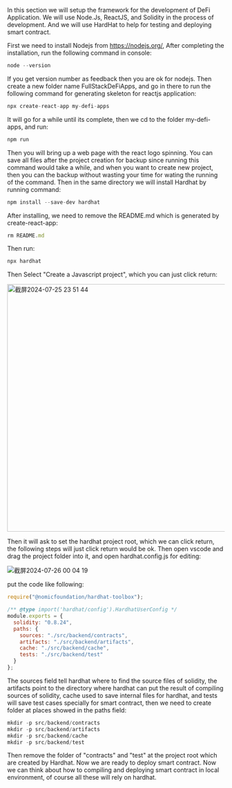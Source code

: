 In this section we will setup the framework for the development of DeFi Application. We will use Node.Js, ReactJS, and Solidity in the process of development. And we will use HardHat to
help for testing and deploying smart contract.

First we need to install Nodejs from https://nodejs.org/, After completing the installation, run the following command in console:

```js
node --version
```
If you get version number as feedback then you are ok for nodejs. Then create a new folder name FullStackDeFiApps, and go in there to run the following command for generating skeleton
for reactjs application:
```js
npx create-react-app my-defi-apps
```
It will go for a while until its complete, then we cd to the folder my-defi-apps, and run:

```js
npm run
```
Then you will bring up a web page with the react logo spinning. You can save all files after the project creation for backup since running this command would take a while, and when you
want to create new project, then you can the backup without wasting your time for wating the running of the command. Then in the same directory we will install Hardhat by running 
command:

```js
npm install --save-dev hardhat
```
After installing, we need to remove the README.md which is generated by create-react-app:

```js
rm README.md
```

Then run:
```js
npx hardhat
```
Then Select "Create a Javascript project", which you can just click return:


<img width="572" alt="截屏2024-07-25 23 51 44" src="https://github.com/user-attachments/assets/04b1e81e-ffce-48d2-ac86-4c261c572249">

Then it will ask to set the hardhat project root, which we can click return, the following steps will just click return would be ok. Then open vscode and drag the project folder into
it, and open hardhat.config.js for editing:

![截屏2024-07-26 00 04 19](https://github.com/user-attachments/assets/cccb2f7e-a48c-4fdc-b640-65f70218b664)

put the code like following:
```js
require("@nomicfoundation/hardhat-toolbox");

/** @type import('hardhat/config').HardhatUserConfig */
module.exports = {
  solidity: "0.8.24",
  paths: {
    sources: "./src/backend/contracts",
    artifacts: "./src/backend/artifacts",
    cache: "./src/backend/cache",
    tests: "./src/backend/test"
  }
};
```
The sources field tell hardhat where to find the source files of solidity, the artifacts point to the directory where hardhat can put the result of compiling sources of solidity,
cache used to save internal files for hardhat, and tests will save test cases specially for smart contract, then we need to create folder at places showed in the paths field:
```js
mkdir -p src/backend/contracts
mkdir -p src/backend/artifacts
mkdir -p src/backend/cache    
mkdir -p src/backend/test
```
Then remove the folder of "contracts" and "test" at the project root which are created by Hardhat. Now we are ready to deploy smart contract. Now we can think about how to compiling
and deploying smart contract in local environment, of course all these will rely on hardhat. 

